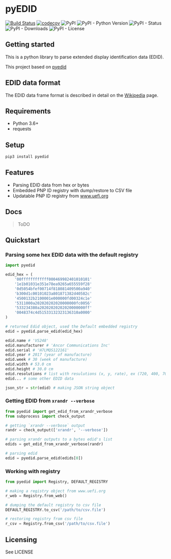 # pyEDID

[![Build Status](https://travis-ci.com/dd4e/pyedid.svg?branch=master)](https://travis-ci.com/dd4e/pyedid)
[![codecov](https://codecov.io/gh/dd4e/pyedid/branch/master/graph/badge.svg?token=pM61OV0pzx)](https://codecov.io/gh/dd4e/pyedid)
![PyPI](https://img.shields.io/pypi/v/pyedid)
![PyPI - Python Version](https://img.shields.io/pypi/pyversions/pyedid)
![PyPI - Status](https://img.shields.io/pypi/status/pyedid)
![PyPI - Downloads](https://img.shields.io/pypi/dm/pyedid)
![PyPI - License](https://img.shields.io/pypi/l/pyedid)

## Getting started

This is a python library to parse extended display identification data (EDID).

This project based on [pyedid](https://github.com/jojonas/pyedid)

## EDID data format

The EDID data frame format is described in detail on the [Wikipedia](https://en.wikipedia.org/wiki/Extended_Display_Identification_Data) page.

## Requirements

- Python 3.6+
- requests

## Setup

```bash
pip3 install pyedid
```

## Features

- Parsing EDID data from hex or bytes
- Embedded PNP ID registry with dump/restore to CSV file
- Updatable PNP ID registry from www.uefi.org

## Docs

> ToDO

## Quickstart

### Parsing some hex EDID data with the default registry

```python
import pyedid

edid_hex = (
    '00ffffffffffff000469982401010101'
    '1e1b01031e351e78ea9265a655559f28'
    '0d5054bfef00714f818081409500a940'
    'b300d1c00101023a801871382d40582c'
    '4500132b2100001e000000fd00324c1e'
    '5311000a202020202020000000fc0056'
    '533234380a20202020202020000000ff'
    '0048374c4d51533132323136310a0000'
)

# returned Edid object, used the Default embedded registry
edid = pyedid.parse_edid(edid_hex)

edid.name # 'VS248'
edid.manufacturer # 'Ancor Communications Inc'
edid.serial # 'H7LMQS122161'
edid.year # 2017 (year of manufacture)
edid.week # 30 (week of manufacture)
edid.width # 53.0 cm
edid.height # 30.0 cm
edid.resolutions # list with resulutions (x, y, rate), ex (720, 400, 70.0)
edid... # some other EDID data

json_str = str(edid) # making JSON string object
```

### Getting EDID from `xrandr --verbose`

```python
from pyedid import get_edid_from_xrandr_verbose
from subprocess import check_output

# getting `xrandr --verbose` output
randr = check_output(['xrandr', '--verbose'])

# parsing xrandr outputs to a bytes edid's list
edids = get_edid_from_xrandr_verbose(randr)

# parsing edid
edid = pyedid.parse_edid(edids[0])
```

### Working with registry

```python
from pyedid import Registry, DEFAULT_REGISTRY

# making a registry object from www.uefi.org
r_web = Registry.from_web()

# dumping the default registry to csv file
DEFAULT_REGISTRY.to_csv('/path/to/csv.file')

# restoring registry from csv file
r_csv = Registry.from_csv('/path/to/csv.file')
```

## Licensing

See LICENSE

